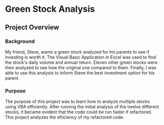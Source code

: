 # Green Stock Analysis
## Project Overview
### Background
My friend, Steve, wants a green stock analyzed for his parents to see if investing is worth it. The Visual Basic Application in Excel was used to find the stock's daily volume and annual return. Eleven other green stocks were then analyzed to see how the original one compared to them. Finally, I was able to use this analysis to inform Steve the best investment option for his parent. 
### Purpose
The purpose of this project was to learn how to analyze multiple stocks using VBA efficiently. After running the initial analysis of the twelve different stocks, it became evident that the code could be run faster if refactored. This project analyzes the efiiciency of my refactored code. 
